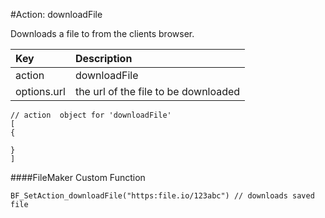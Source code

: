 #Action: downloadFile

Downloads a file to from the clients browser. 

| Key | Description |
| :--- | :--- |
| action | downloadFile |
| options.url | the url of the file to be downloaded |


```
// action  object for 'downloadFile'
[
{

}
]
```


####FileMaker Custom Function
```
BF_SetAction_downloadFile("https:file.io/123abc") // downloads saved file
```



